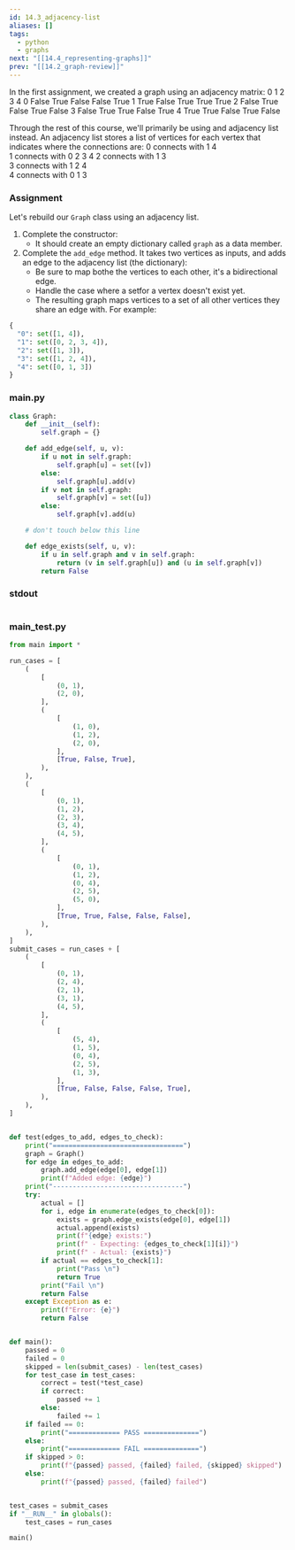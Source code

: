 ```yaml
---
id: 14.3_adjacency-list
aliases: []
tags:
  - python
  - graphs
next: "[[14.4_representing-graphs]]"
prev: "[[14.2_graph-review]]"
---
```

In the first assignment, we created a graph using an adjacency matrix:
    0	    1	    2	    3	    4
0	False	True	False	False	True
1	True	False	True	True	True
2	False	True	False	True	False
3	False	True	True	False	True
4	True	True	False	True	False

Through the rest of this course, we'll primarily be using and adjacency list instead.
An adjacency list stores a list of vertices for each vertex that indicates where the connections are:
0	connects with	1	4		
1	connects with	0	2	3	4
2	connects with	1	3		
3	connects with	1	2	4	
4	connects with	0	1	3	

### Assignment
Let's rebuild our `Graph` class using an adjacency list.
1. Complete the constructor:
    - It should create an empty dictionary called `graph` as a data member.
2. Complete the `add_edge` method. It takes two vertices as inputs, and adds an edge to the adjacency list (the dictionary):
    - Be sure to map bothe the vertices to each other, it's a bidirectional edge.
    - Handle the case where a setfor a vertex doesn't exist yet.
    - The resulting graph maps vertices to a set of all other vertices they share an edge with. For example:

``` python
{
  "0": set([1, 4]),
  "1": set([0, 2, 3, 4]),
  "2": set([1, 3]),
  "3": set([1, 2, 4]),
  "4": set([0, 1, 3])
}
```

### main.py

```python
class Graph:
    def __init__(self):
        self.graph = {}

    def add_edge(self, u, v):
        if u not in self.graph:
            self.graph[u] = set([v])
        else:
            self.graph[u].add(v)
        if v not in self.graph:
            self.graph[v] = set([u])
        else:
            self.graph[v].add(u)

    # don't touch below this line

    def edge_exists(self, u, v):
        if u in self.graph and v in self.graph:
            return (v in self.graph[u]) and (u in self.graph[v])
        return False
```

### stdout

```

```

### main_test.py
```python
from main import *

run_cases = [
    (
        [
            (0, 1),
            (2, 0),
        ],
        (
            [
                (1, 0),
                (1, 2),
                (2, 0),
            ],
            [True, False, True],
        ),
    ),
    (
        [
            (0, 1),
            (1, 2),
            (2, 3),
            (3, 4),
            (4, 5),
        ],
        (
            [
                (0, 1),
                (1, 2),
                (0, 4),
                (2, 5),
                (5, 0),
            ],
            [True, True, False, False, False],
        ),
    ),
]
submit_cases = run_cases + [
    (
        [
            (0, 1),
            (2, 4),
            (2, 1),
            (3, 1),
            (4, 5),
        ],
        (
            [
                (5, 4),
                (1, 5),
                (0, 4),
                (2, 5),
                (1, 3),
            ],
            [True, False, False, False, True],
        ),
    ),
]


def test(edges_to_add, edges_to_check):
    print("=================================")
    graph = Graph()
    for edge in edges_to_add:
        graph.add_edge(edge[0], edge[1])
        print(f"Added edge: {edge}")
    print("---------------------------------")
    try:
        actual = []
        for i, edge in enumerate(edges_to_check[0]):
            exists = graph.edge_exists(edge[0], edge[1])
            actual.append(exists)
            print(f"{edge} exists:")
            print(f" - Expecting: {edges_to_check[1][i]}")
            print(f" - Actual: {exists}")
        if actual == edges_to_check[1]:
            print("Pass \n")
            return True
        print("Fail \n")
        return False
    except Exception as e:
        print(f"Error: {e}")
        return False


def main():
    passed = 0
    failed = 0
    skipped = len(submit_cases) - len(test_cases)
    for test_case in test_cases:
        correct = test(*test_case)
        if correct:
            passed += 1
        else:
            failed += 1
    if failed == 0:
        print("============= PASS ==============")
    else:
        print("============= FAIL ==============")
    if skipped > 0:
        print(f"{passed} passed, {failed} failed, {skipped} skipped")
    else:
        print(f"{passed} passed, {failed} failed")


test_cases = submit_cases
if "__RUN__" in globals():
    test_cases = run_cases

main()
```

